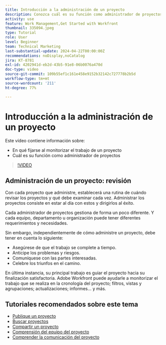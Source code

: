 ```yaml
---
title: Introducción a la administración de un proyecto
description: Conozca cuál es su función como administrador de proyectos y en qué fijarse al monitorizar el trabajo.
activity: use
feature: Work Management,Get Started with Workfront
thumbnail: 335094.jpeg
type: Tutorial
role: User
level: Beginner
team: Technical Marketing
last-substantial-update: 2024-04-22T00:00:00Z
recommendations: noDisplay,noCatalog
jira: KT-8781
exl-id: 4202941d-eb2d-43b5-91e8-06b0076a470d
doc-type: video
source-git-commit: 109b55ef1c161e458e9152b32142c727778b2b5d
workflow-type: tm+mt
source-wordcount: '211'
ht-degree: 77%

---
```


# Introducción a la administración de un proyecto

Este vídeo contiene información sobre:

* En qué fijarse al monitorizar el trabajo de un proyecto
* Cuál es su función como administrador de proyectos

>[!VIDEO](https://video.tv.adobe.com/v/335094/?quality=12&learn=on)

## Administración de un proyecto: revisión

Con cada proyecto que administre, establecerá una rutina de cuándo revisar los proyectos y qué debe examinar cada vez. Administrar los proyectos consiste en estar al día con estos y dirigirlos al éxito.

Cada administrador de proyectos gestiona de forma un poco diferente. Y cada equipo, departamento u organización puede tener diferentes requerimientos y necesidades.

Sin embargo, independientemente de cómo administre un proyecto, debe tener en cuenta lo siguiente:

* Asegúrese de que el trabajo se complete a tiempo.
* Anticipe los problemas y riesgos.
* Comuníquese con las partes interesadas.
* Celebre los triunfos en el camino.

En última instancia, su principal trabajo es guiar el proyecto hacia su finalización satisfactoria. Adobe Workfront puede ayudarle a monitorizar el trabajo que se realiza en la cronología del proyecto; filtros, vistas y agrupaciones; actualizaciones; informes... y más.

<!---
learn more urls
3 universal principles of project management
What is a project manager?
Project management knowledge areas
9 best practices for effective project management
10 work management problems and how to solve them
--->

## Tutoriales recomendados sobre este tema

* [Publique un proyecto](https://experienceleague.adobe.com/en/docs/workfront-learn/tutorials-workfront/manage-work/projects/take-a-project-live.md)
* [Buscar proyectos](https://experienceleague.adobe.com/en/docs/workfront-learn/tutorials-workfront/manage-work/projects/find-projects.md)
* [Compartir un proyecto](https://experienceleague.adobe.com/en/docs/workfront-learn/tutorials-workfront/manage-work/projects/share-a-project.md)
* [Comprensión del equipo del proyecto](https://experienceleague.adobe.com/en/docs/workfront-learn/tutorials-workfront/manage-work/projects/understand-the-project-team.md)
* [Comprender la comunicación del proyecto](https://experienceleague.adobe.com/en/docs/workfront-learn/tutorials-workfront/manage-work/projects/understand-project-communication.md)
